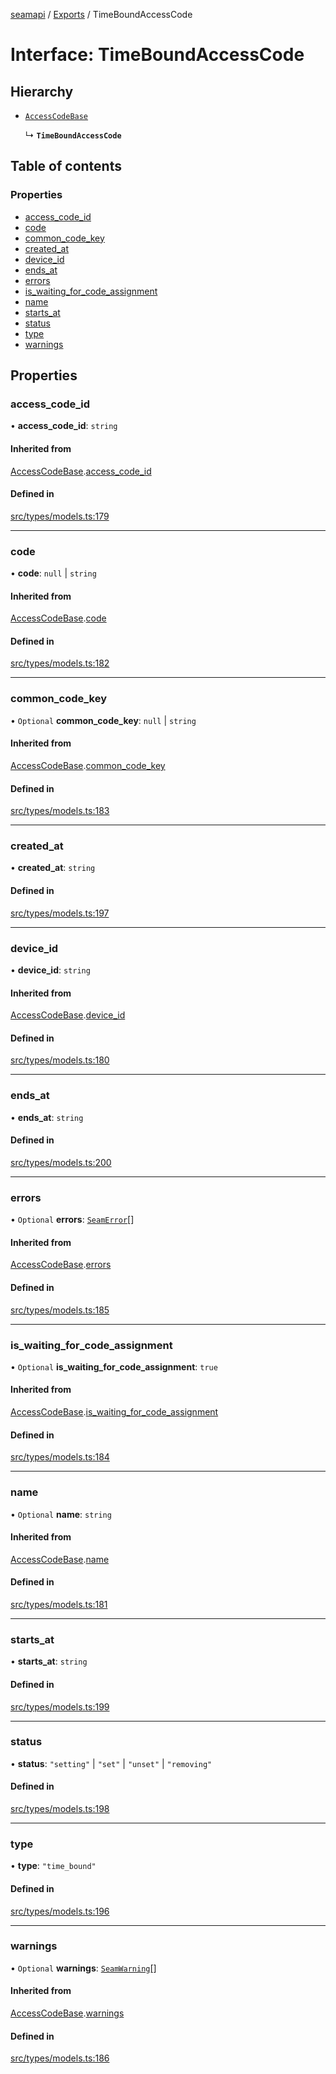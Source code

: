 [seamapi](../README.md) / [Exports](../modules.md) / TimeBoundAccessCode

# Interface: TimeBoundAccessCode

## Hierarchy

- [`AccessCodeBase`](AccessCodeBase.md)

  ↳ **`TimeBoundAccessCode`**

## Table of contents

### Properties

- [access\_code\_id](TimeBoundAccessCode.md#access_code_id)
- [code](TimeBoundAccessCode.md#code)
- [common\_code\_key](TimeBoundAccessCode.md#common_code_key)
- [created\_at](TimeBoundAccessCode.md#created_at)
- [device\_id](TimeBoundAccessCode.md#device_id)
- [ends\_at](TimeBoundAccessCode.md#ends_at)
- [errors](TimeBoundAccessCode.md#errors)
- [is\_waiting\_for\_code\_assignment](TimeBoundAccessCode.md#is_waiting_for_code_assignment)
- [name](TimeBoundAccessCode.md#name)
- [starts\_at](TimeBoundAccessCode.md#starts_at)
- [status](TimeBoundAccessCode.md#status)
- [type](TimeBoundAccessCode.md#type)
- [warnings](TimeBoundAccessCode.md#warnings)

## Properties

### access\_code\_id

• **access\_code\_id**: `string`

#### Inherited from

[AccessCodeBase](AccessCodeBase.md).[access_code_id](AccessCodeBase.md#access_code_id)

#### Defined in

[src/types/models.ts:179](https://github.com/seamapi/javascript/blob/main/src/types/models.ts#L179)

___

### code

• **code**: ``null`` \| `string`

#### Inherited from

[AccessCodeBase](AccessCodeBase.md).[code](AccessCodeBase.md#code)

#### Defined in

[src/types/models.ts:182](https://github.com/seamapi/javascript/blob/main/src/types/models.ts#L182)

___

### common\_code\_key

• `Optional` **common\_code\_key**: ``null`` \| `string`

#### Inherited from

[AccessCodeBase](AccessCodeBase.md).[common_code_key](AccessCodeBase.md#common_code_key)

#### Defined in

[src/types/models.ts:183](https://github.com/seamapi/javascript/blob/main/src/types/models.ts#L183)

___

### created\_at

• **created\_at**: `string`

#### Defined in

[src/types/models.ts:197](https://github.com/seamapi/javascript/blob/main/src/types/models.ts#L197)

___

### device\_id

• **device\_id**: `string`

#### Inherited from

[AccessCodeBase](AccessCodeBase.md).[device_id](AccessCodeBase.md#device_id)

#### Defined in

[src/types/models.ts:180](https://github.com/seamapi/javascript/blob/main/src/types/models.ts#L180)

___

### ends\_at

• **ends\_at**: `string`

#### Defined in

[src/types/models.ts:200](https://github.com/seamapi/javascript/blob/main/src/types/models.ts#L200)

___

### errors

• `Optional` **errors**: [`SeamError`](SeamError.md)[]

#### Inherited from

[AccessCodeBase](AccessCodeBase.md).[errors](AccessCodeBase.md#errors)

#### Defined in

[src/types/models.ts:185](https://github.com/seamapi/javascript/blob/main/src/types/models.ts#L185)

___

### is\_waiting\_for\_code\_assignment

• `Optional` **is\_waiting\_for\_code\_assignment**: ``true``

#### Inherited from

[AccessCodeBase](AccessCodeBase.md).[is_waiting_for_code_assignment](AccessCodeBase.md#is_waiting_for_code_assignment)

#### Defined in

[src/types/models.ts:184](https://github.com/seamapi/javascript/blob/main/src/types/models.ts#L184)

___

### name

• `Optional` **name**: `string`

#### Inherited from

[AccessCodeBase](AccessCodeBase.md).[name](AccessCodeBase.md#name)

#### Defined in

[src/types/models.ts:181](https://github.com/seamapi/javascript/blob/main/src/types/models.ts#L181)

___

### starts\_at

• **starts\_at**: `string`

#### Defined in

[src/types/models.ts:199](https://github.com/seamapi/javascript/blob/main/src/types/models.ts#L199)

___

### status

• **status**: ``"setting"`` \| ``"set"`` \| ``"unset"`` \| ``"removing"``

#### Defined in

[src/types/models.ts:198](https://github.com/seamapi/javascript/blob/main/src/types/models.ts#L198)

___

### type

• **type**: ``"time_bound"``

#### Defined in

[src/types/models.ts:196](https://github.com/seamapi/javascript/blob/main/src/types/models.ts#L196)

___

### warnings

• `Optional` **warnings**: [`SeamWarning`](SeamWarning.md)[]

#### Inherited from

[AccessCodeBase](AccessCodeBase.md).[warnings](AccessCodeBase.md#warnings)

#### Defined in

[src/types/models.ts:186](https://github.com/seamapi/javascript/blob/main/src/types/models.ts#L186)
